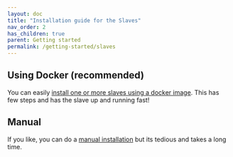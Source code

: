 ```yaml
---
layout: doc
title: "Installation guide for the Slaves"
nav_order: 2
has_children: true
parent: Getting started
permalink: /getting-started/slaves
---
```


## Using Docker (recommended)
You can easily [install one or more slaves using a docker image](/fireping/getting-started/slaves/docker). This has few steps and has the slave up and running fast!

## Manual
If you like, you can do a [manual installation](/fireping/getting-started/slaves/manual) but its tedious and takes a long time.